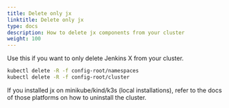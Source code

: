 ```yaml
---
title: Delete only jx
linktitle: Delete only jx
type: docs
description: How to delete jx components from your cluster
weight: 100
---
```


Use this if you want to only delete Jenkins X from your cluster.

```bash
kubectl delete -R -f config-root/namespaces
kubectl delete -R -f config-root/cluster
```

If you installed jx on minikube/kind/k3s (local installations), refer to the docs of those platforms on how to uninstall the cluster.
